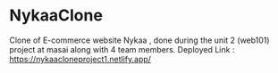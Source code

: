 # NykaaClone

Clone of E-commerce website Nykaa , done during the unit 2 (web101) project at masai along with 4 team members.
Deployed Link : https://nykaacloneproject1.netlify.app/
